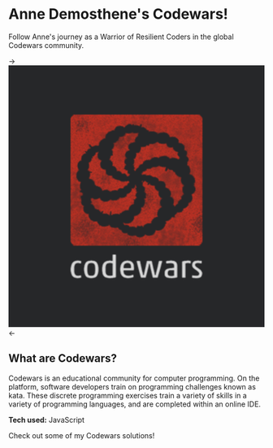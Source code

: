 # Anne Demosthene's Codewars!
Follow Anne's journey as a Warrior of Resilient Coders in the global Codewars community.

->![alt tag](cw.png)<-

## What are Codewars?

Codewars is an educational community for computer programming. On the platform, software developers train on programming challenges known as kata. These discrete programming exercises train a variety of skills in a variety of programming languages, and are completed within an online IDE.

**Tech used:** JavaScript

Check out some of my Codewars solutions!
